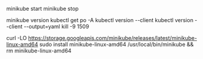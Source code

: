 minikube start
minikube stop

minikube version
kubectl get po -A
kubectl version --client
kubectl version --client --output=yaml
kill -9 1509


curl -LO https://storage.googleapis.com/minikube/releases/latest/minikube-linux-amd64
sudo install minikube-linux-amd64 /usr/local/bin/minikube && rm minikube-linux-amd64





